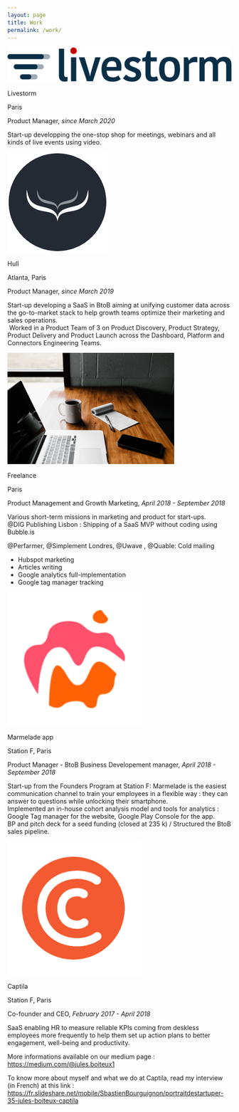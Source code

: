 ```yaml
---
layout: page
title: Work
permalink: /work/
---
```


<div class="container-work">
  <div class="test">
    <img src="/img/livestorm_logo.png" alt="">
  </div>
  <div class="description-work">
    <p class="description-company"> Livestorm </p>
    <p> Paris </p>
    <p class="description-job"> Product Manager,<em> since March 2020 </em></p>
    <p> Start-up developping the one-stop shop for meetings, webinars and all kinds of live events using video.
    </p>
  </div>
</div>
<div class="container-work">
  <div class="test">
    <img src="/img/hull_logo_black.png" alt="">
  </div>
  <div class="description-work">
    <p class="description-company"> Hull </p>
    <p> Atlanta, Paris </p>
    <p class="description-job"> Product Manager,<em> since March 2019 </em></p>
    <p> Start-up developing a SaaS in BtoB aiming at unifying customer data across the go-to-market stack to help growth teams optimize their marketing and sales operations. <br>
 Worked in a Product Team of 3 on Product Discovery, Product Strategy, Product Delivery and Product Launch across the Dashboard, Platform and Connectors Engineering Teams.
    </p>
  </div>
</div>
<div class="container-work">
  <div class="test-1">
    <img src="/img/andrew-neel-cckf4TsHAuw-unsplash.jpg" alt="" width="375px" height="250px" class="image">
  </div>
  <div class="description-work">
    <p class="description-company"> Freelance </p>
    <p> Paris </p>
    <p class="description-job"> Product Management and Growth Marketing, <em> April 2018 - September 2018 </em></p>
    <p> Various short-term missions in marketing and product for start-ups.<br>
@DIG Publishing Lisbon :
Shipping of a SaaS MVP without coding using Bubble.is <br>

@Perfarmer, @Simplement Londres, @Uwave , @Quable:
Cold mailing
- Hubspot marketing
- Articles writing
- Google analytics full-implementation
- Google tag manager tracking
    </p>
  </div>
</div>
<div class="container-work">
  <div class="test-2">
    <img src="/img/marmeladeapp.png" alt="" width="300px" height="300px">
  </div>
  <div class="description-work">
    <p class="description-company"> Marmelade app </p>
    <p> Station F, Paris </p>
    <p class="description-job"> Product Manager - BtoB Business Developement manager,<em> April 2018 - September 2018 </em></p>
    <p>Start-up from the Founders Program at Station F:
    Marmelade is the easiest communication channel to train your employees in a flexible way :
    they can answer to questions while unlocking their smartphone. <br>
    Implemented an in-house cohort analysis model and tools for analytics : Google Tag manager for the website, Google Play Console for the app. <br>
BP and pitch deck for a seed funding (closed at 235 k) / Structured the BtoB sales pipeline.
    </p>
  </div>
</div>
<div class="container-work">
  <div class="test-3">
    <img src="/img/captila.png" alt="" width="300px" height="300px">
  </div>
  <div class="description-work">
    <p class="description-company"> Captila </p>
    <p> Station F, Paris </p>
    <p class="description-job"> Co-founder and CEO,<em> February 2017 - April 2018 </em></p>
    <p> SaaS enabling HR to measure reliable KPIs coming from deskless employees more frequently to help them set up action plans to better engagement, well-being and productivity. <br>

More informations available on our medium page : https://medium.com/@jules.boiteux1 <br>

To know more about myself and what we do at Captila, read my interview (in French) at this link : https://fr.slideshare.net/mobile/SbastienBourguignon/portraitdestartuper-35-jules-boiteux-captila
    </p>
  </div>
</div>
